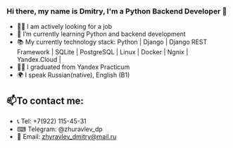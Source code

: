 ### Hi there, my name is Dmitry, I'm a Python Backend Developer 👋

- 🧑‍💼 I am actively looking for a job
- 🌱 I’m currently learning Python and backend development
- 📚 My currently technology stack: Python | Django | Django REST Framework | SQLite | PostgreSQL | Linux | Docker | Ngnix | Yandex.Cloud |
- 👨‍🎓 I graduated from Yandex Practicum
- 🌍 I speak Russian(native), English (B1)

📫To contact me: 
---
- 📞 Tel: +7(922) 115-45-31
- ⌨ Telegram: @zhuravlev_dp
- 📧 Email: zhyravlev_dmitry@mail.ru
